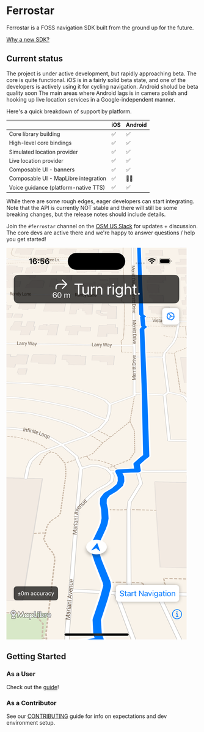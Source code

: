 # Ferrostar

Ferrostar is a FOSS navigation SDK built from the ground up for the future.

[Why a new SDK?](https://stadiamaps.notion.site/Next-Gen-Navigation-SDK-f16f987bfa5a455296b0671636033cdb)

## Current status

The project is under active development, but rapidly approaching beta.
The core is quite functional.
iOS is in a fairly solid beta state, and one of the developers is actively using it for cycling navigation.
Android sholud be beta quality soon
The main areas where Android lags is in camera polish
and hooking up live location services in a Google-independent manner.

Here's a quick breakdown of support by platform.

|   | iOS | Android |
| - | --- | ------- |
| Core library building | ✅ | ✅ |
| High-level core bindings | ✅ | ✅ |
| Simulated location provider | ✅ | ✅ |
| Live location provider | ✅ | ✅ |
| Composable UI - banners | ✅ | ✅ |
| Composable UI - MapLibre integration | ✅ | 👨‍💻 |
| Voice guidance (platform-native TTS) | ✅ | ✅ |

While there are some rough edges, eager developers can start integrating.
Note that the API is currently NOT stable and there will still be some breaking changes,
but the release notes should include details.

Join the `#ferrostar` channel on the [OSM US Slack](https://slack.openstreetmap.us/) for updates + discussion.
The core devs are active there and we're happy to answer questions / help you get started!

![A screenshot of the current status](screenshot.png)

## Getting Started


### As a User

Check out the [guide](https://stadiamaps.github.io/ferrostar/)!

### As a Contributor

See our [CONTRIBUTING](CONTRIBUTING.md) guide
for info on expectations and dev environment setup.
